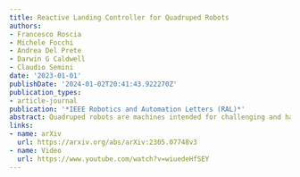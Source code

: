 ```yaml
---
title: Reactive Landing Controller for Quadruped Robots
authors:
- Francesco Roscia
- Michele Focchi
- Andrea Del Prete
- Darwin G Caldwell
- Claudio Semini
date: '2023-01-01'
publishDate: '2024-01-02T20:41:43.922270Z'
publication_types:
- article-journal
publication: '*IEEE Robotics and Automation Letters (RAL)*'
abstract: Quadruped robots are machines intended for challenging and harsh environments. Despite the progress in locomotion strategy, safely recovering from unexpected falls or planned drops is still an open problem. It is further made more difficult when high horizontal velocities are involved. In this work, we propose an optimization-based reactive Landing Controller that uses only proprioceptive measures for torque-controlled quadruped robots that free-fall on a flat horizontal ground, knowing neither the distance to the landing surface nor the flight time. Based on an estimate of the Center of Mass horizontal velocity, the method uses the Variable Height Springy Inverted Pendulum model for continuously recomputing the feet position while the robot is falling. In this way, the quadruped is ready to attain a successful landing in all directions, even in the presence of significant horizontal velocities. The method is demonstrated to dramatically enlarge the region of horizontal velocities that can be dealt with by a naive approach that keeps the feet still during the airborne stage. To the best of our knowledge, this is the first time that a quadruped robot can successfully recover from falls with horizontal velocities up to 3 m/s in simulation. Experiments prove that the used platform, Go1, can successfully attain a stable standing configuration from falls with various horizontal velocities and different angular perturbations.
links:
- name: arXiv
  url: https://arxiv.org/abs/arXiv:2305.07748v3
- name: Video
  url: https://www.youtube.com/watch?v=wiuedeHfSEY
---
```

